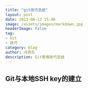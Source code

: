 ```yaml
---
title: "git技巧总结"
layout: post
date: 2023-06-12 15:48
image: /assets/images/markdown.jpg
headerImage: false
tag:
- Git
- 技巧
category: blog
author: 冯贤兵
description: Git常用技巧总结
---
```


## Git与本地SSH key的建立

